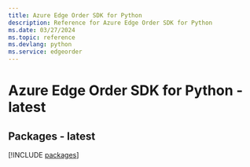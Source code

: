 ```yaml
---
title: Azure Edge Order SDK for Python
description: Reference for Azure Edge Order SDK for Python
ms.date: 03/27/2024
ms.topic: reference
ms.devlang: python
ms.service: edgeorder
---
```

# Azure Edge Order SDK for Python - latest
## Packages - latest
[!INCLUDE [packages](edge-order-index.md)]